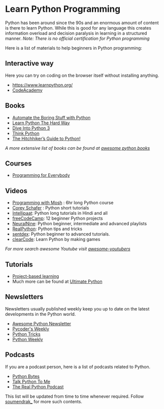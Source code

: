 # Learn Python Programming

Python has been around since the 90s and an enormous amount of content is there to learn Python. While this is good for any language this creates information overload and decision paralysis in learning in a structured manner.
*Note: There is no official certification for Python programming*

Here is a list of materials to help beginners in Python programming:

## Interactive way

Here you can try on coding on the browser itself without installing anything.

- https://www.learnpython.org/
- [CodeAcademy](https://www.codecademy.com/learn/learn-python-3)

## Books

- [Automate the Boring Stuff with Python](https://automatetheboringstuff.com/2e/chapter0/)
- [Learn Python The Hard Way](https://learnpythonthehardway.org/book/)
- [Dive Into Python 3](https://diveinto.org/python3/table-of-contents.html)
- [Think Python](https://greenteapress.com/thinkpython2/html/thinkpython2002.html)
- [The Hitchhiker’s Guide to Python!](https://docs.python-guide.org/#the-hitchhiker-s-guide-to-python)

*A more extensive list of books can be found at [awesome python books](https://github.com/junnplus/awesome-python-books)*

## Courses

- [Programming for Everybody](https://www.coursera.org/learn/python)

## Videos

- [Programming with Mosh](https://www.youtube.com/watch?v=_uQrJ0TkZlc) : 6hr long Python course
- [Corey Schafer](https://www.youtube.com/c/Coreyms/playlists) : Python short tutorials
- [Intellipaat](https://www.youtube.com/c/Intellipaat/search?query=python): Python long tutorials in Hindi and all
- [freeCodeCamp](https://www.youtube.com/watch?v=8ext9G7xspg): 12 beginner Python projects
- [NeuralNine](https://www.youtube.com/c/NeuralNine/playlists): Python beginner, intermediate and advanced playlists
- [RealPython](https://www.youtube.com/c/realpython): Python tips and tricks
- [sentdex](https://www.youtube.com/c/sentdex/featured): Python beginner to advanced tutorials.
- [clearCode](https://www.youtube.com/watch?v=mDKM-JtUhhc): Learn Python by making games

*For more search awesome Youtube visit [awesome-youtubers](https://github.com/JoseDeFreitas/awesome-youtubers)*

## Tutorials

- [Project-based learning](https://github.com/practical-tutorials/project-based-learning#python)
- Much more can be found at [Ultimate Python](https://github.com/huangsam/ultimate-python)

## Newsletters

Newsletters usually published weekly keep you up to date on the latest developments in the Python world.

* [Awesome Python Newsletter](http://python.libhunt.com/newsletter)
* [Pycoder's Weekly](http://pycoders.com/)
* [Python Tricks](https://realpython.com/python-tricks/)
* [Python Weekly](http://www.pythonweekly.com/)

## Podcasts

If you are a podcast person, here is a list of podcasts related to Python.

* [Python Bytes](https://pythonbytes.fm)
* [Talk Python To Me](https://talkpython.fm/)
* [The Real Python Podcast](https://realpython.com/podcasts/rpp/)

This list will be updated from time to time whenever required.
Follow [soumendrak_](https://www.twitter.com/soumendrak_) for more such contents.